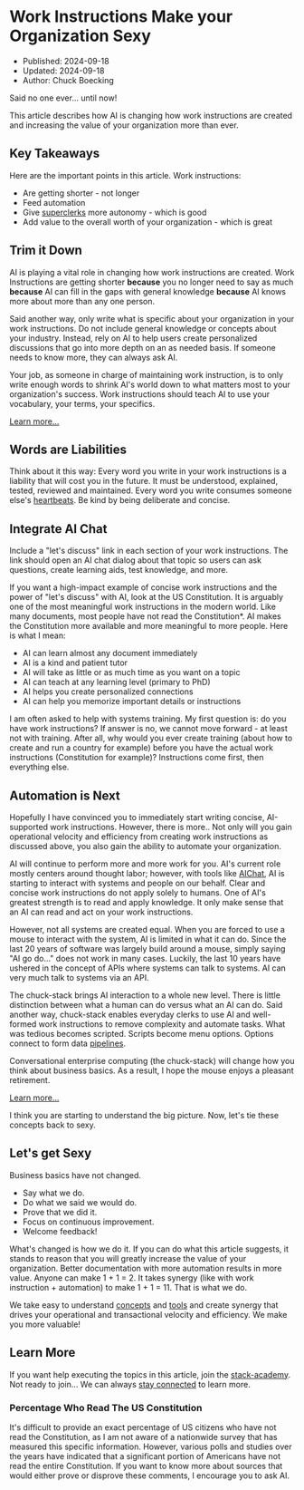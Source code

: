 # Work Instructions Make your Organization Sexy

- Published: 2024-09-18
- Updated: 2024-09-18
- Author: Chuck Boecking

Said no one ever... until now!

This article describes how AI is changing how work instructions are created and increasing the value of your organization more than ever.

## Key Takeaways

Here are the important points in this article. Work instructions:

- Are getting shorter - not longer
- Feed automation
- Give [superclerks](./terminology.md#superclerk) more autonomy - which is good
- Add value to the overall worth of your organization - which is great

## Trim it Down

AI is playing a vital role in changing how work instructions are created. Work Instructions are getting shorter **because** you no longer need to say as much **because** AI can fill in the gaps with general knowledge **because** AI knows more about more than any one person.

Said another way, only write what is specific about your organization in your work instructions. Do not include general knowledge or concepts about your industry. Instead, rely on AI to help users create personalized discussions that go into more depth on an as needed basis. If someone needs to know more, they can always ask AI.

Your job, as someone in charge of maintaining work instruction, is to only write enough words to shrink AI's world down to what matters most to your organization's success. Work instructions should teach AI to use your vocabulary, your terms, your specifics.

[Learn more...](./best-practices.md)

## Words are Liabilities

Think about it this way: Every word you write in your work instructions is a liability that will cost you in the future. It must be understood, explained, tested, reviewed and maintained. Every word you write consumes someone else's [heartbeats](./stack-faq.html#saving-heartbeats). Be kind by being deliberate and concise.

## Integrate AI Chat

Include a "let's discuss" link in each section of your work instructions. The link should open an AI chat dialog about that topic so users can ask questions, create learning aids, test knowledge, and more.

If you want a high-impact example of concise work instructions and the power of "let's discuss" with AI, look at the US Constitution. It is arguably one of the most meaningful work instructions in the modern world. Like many documents, most people have not read the Constitution*. AI makes the Constitution more available and more meaningful to more people. Here is what I mean:

- AI can learn almost any document immediately 
- AI is a kind and patient tutor
- AI will take as little or as much time as you want on a topic
- AI can teach at any learning level (primary to PhD)
- AI helps you create personalized connections
- AI can help you memorize important details or instructions

I am often asked to help with systems training. My first question is: do you have work instructions? If answer is no, we cannot move forward - at least not with training. After all, why would you ever create training (about how to create and run a country for example) before you have the actual work instructions (Constitution for example)? Instructions come first, then everything else.

## Automation is Next

Hopefully I have convinced you to immediately start writing concise, AI-supported work instructions. However, there is more.. Not only will you gain operational velocity and efficiency from creating work instructions as discussed above, you also gain the ability to automate your organization.

AI will continue to perform more and more work for you. AI's current role mostly centers around thought labor; however, with tools like [AIChat](./tool-aichat.md), AI is starting to interact with systems and people on our behalf. Clear and concise work instructions do not apply solely to humans. One of AI's greatest strength is to read and apply knowledge. It only make sense that an AI can read and act on your work instructions.

However, not all systems are created equal. When you are forced to use a mouse to interact with the system, AI is limited in what it can do. Since the last 20 years of software was largely build around a mouse, simply saying "AI go do..." does not work in many cases. Luckily, the last 10 years have ushered in the concept of APIs where systems can talk to systems. AI can very much talk to systems via an API.

The chuck-stack brings AI interaction to a whole new level. There is little distinction between what a human can do versus what an AI can do. Said another way, chuck-stack enables everyday clerks to use AI and well-formed work instructions to remove complexity and automate tasks. What was tedious becomes scripted. Scripts become menu options. Options connect to form data [pipelines](./terminology.md#data-pipeline).

Conversational enterprise computing (the chuck-stack) will change how you think about business basics. As a result, I hope the mouse enjoys a pleasant retirement. 

[Learn more...](./picture-success.md)

I think you are starting to understand the big picture. Now, let's tie these concepts back to sexy.

## Let's get Sexy

Business basics have not changed.
- Say what we do. 
- Do what we said we would do. 
- Prove that we did it. 
- Focus on continuous improvement. 
- Welcome feedback!

What's changed is how we do it. If you can do what this article suggests, it stands to reason that you will greatly increase the value of your organization. Better documentation with more automation results in more value. Anyone can make 1 + 1 = 2. It takes synergy (like with work instruction + automation) to make 1 + 1 = 11. That is what we do. 

We take easy to understand [concepts](./best-practices.md) and [tools](./stack-tools.md) and create synergy that drives your operational and transactional velocity and efficiency. We make you more valuable!

## Learn More

If you want help executing the topics in this article, join the [stack-academy](./stack-academy.md). Not ready to join... We can always [stay connected](../learn-more.html) to learn more.

### Percentage Who Read The US Constitution

It's difficult to provide an exact percentage of US citizens who have not read the Constitution, as I am not aware of a nationwide survey that has measured this specific information. However, various polls and studies over the years have indicated that a significant portion of Americans have not read the entire Constitution. If you want to know more about sources that would either prove or disprove these comments, I encourage you to ask AI.
